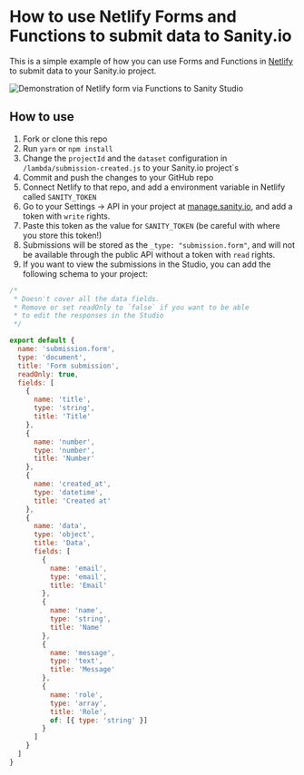 # How to use Netlify Forms and Functions to submit data to Sanity.io

This is a simple example of how you can use Forms and Functions in [Netlify](https://netlify.com) to submit data to your Sanity.io project.

![Demonstration of Netlify form via Functions to Sanity Studio](https://cdn.sanity.io/images/3do82whm/production/1728e9c2e1a25edbbb914e53edff8ded40ed2567-1642x1056.gif)

## How to use

1. Fork or clone this repo
2. Run `yarn` or `npm install`
3. Change the `projectId` and the `dataset` configuration in `/lambda/submission-created.js` to your Sanity.io project`s
4. Commit and push the changes to your GitHub repo
5. Connect Netlify to that repo, and add a environment variable in Netlify called `SANITY_TOKEN`
6. Go to your Settings -> API in your project at [manage.sanity.io](https://manage.sanity.io), and add a token with `write` rights.
7. Paste this token as the value for `SANITY_TOKEN` (be careful with where you store this token!)
8. Submissions will be stored as the `_type: "submission.form"`, and will not be available through the public API without a token with `read` rights.
9. If you want to view the submissions in the Studio, you can add the following schema to your project:

```js
/*
 * Doesn't cover all the data fields.
 * Remove or set readOnly to `false` if you want to be able
 * to edit the responses in the Studio
 */

export default {
  name: 'submission.form',
  type: 'document',
  title: 'Form submission',
  readOnly: true,
  fields: [
    {
      name: 'title',
      type: 'string',
      title: 'Title'
    },
    {
      name: 'number',
      type: 'number',
      title: 'Number'
    },
    {
      name: 'created_at',
      type: 'datetime',
      title: 'Created at'
    },
    {
      name: 'data',
      type: 'object',
      title: 'Data',
      fields: [
        {
          name: 'email',
          type: 'email',
          title: 'Email'
        },
        {
          name: 'name',
          type: 'string',
          title: 'Name'
        },
        {
          name: 'message',
          type: 'text',
          title: 'Message'
        },
        {
          name: 'role',
          type: 'array',
          title: 'Role',
          of: [{ type: 'string' }]
        }
      ]
    }
  ]
}

```
